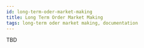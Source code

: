 ```yaml
---
id: long-term-oder-market-making
title: Long Term Order Market Making
tags: long-term oder market making, documentation
---
```


TBD